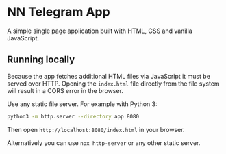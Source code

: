# NN Telegram App

A simple single page application built with HTML, CSS and vanilla JavaScript.

## Running locally

Because the app fetches additional HTML files via JavaScript it must be served 
over HTTP. Opening the `index.html` file directly from the file system will 
result in a CORS error in the browser.

Use any static file server. For example with Python 3:

```bash
python3 -m http.server --directory app 8080
```

Then open `http://localhost:8080/index.html` in your browser.

Alternatively you can use `npx http-server` or any other static server.
